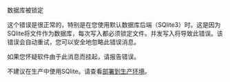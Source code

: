 数据库被锁定

这个错误是很正常的，特别是在您使用默认数据库后端（SQlite3）时。这是因为SQlite将文件作为数据库，每次写入都必须锁定文件。并发写入将导致此错误。该错误会自动重试，您可以安全地忽略此错误消息。

如果您怀疑软件由于此消息而挂起，请报告错误。

不建议在生产中使用SQlite。请查看[部署到生产环境](../installation/deploy-to-production.md)。